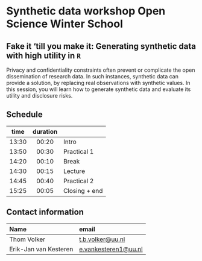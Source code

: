 # Synthetic data workshop Open Science Winter School

## Fake it ‘till you make it: Generating synthetic data with high utility in `R`
 
Privacy and confidentiality constraints often prevent or complicate the open dissemination of research data. In such instances, synthetic data can provide a solution, by replacing real observations with synthetic values. In this session, you will learn how to generate synthetic data and evaluate its utility and disclosure risks.

## Schedule

| time  | duration |               |
| :---: | :------: | :------------ |
| 13:30 | 00:20    | Intro         |
| 13:50 | 00:30    | Practical 1   |
| 14:20 | 00:10    | Break         |
| 14:30 | 00:15    | Lecture       |
| 14:45 | 00:40    | Practical 2   |
| 15:25 | 00:05    | Closing + end |

## Contact information
 
| Name | email |
| :--- | :------ |
| Thom Volker | [t.b.volker@uu.nl](mailto:t.b.volker@uu.nl) |
| Erik-Jan van Kesteren | [e.vankesteren1@uu.nl](mailto:e.vankesteren1@uu.nl) |



